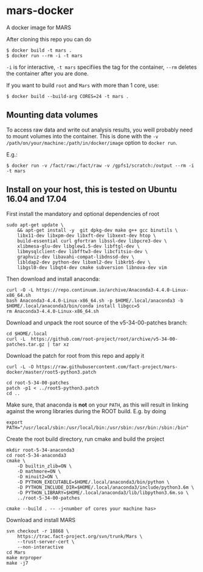# mars-docker

A docker image for MARS

After cloning this repo you can do

```
$ docker build -t mars .
$ docker run --rm -i -t mars
```
`-i` is for interactive, `-t mars` specifiies the tag for the container, `--rm` deletes the container after you are done.

If you want to build `root` and `Mars` with more than 1 core, use:

```
$ docker build --build-arg CORES=24 -t mars .
```

## Mounting data volumes

To access raw data and write out analysis results, you weill probably need to mount volumes into the container.
This is done with the `-v /path/on/your/machine:/path/in/docker/image` option to `docker run`.

E.g.:
```
$ docker run -v /fact/raw:/fact/raw -v /gpfs1/scratch:/output --rm -i -t mars
```

## Install on your host, this is tested on Ubuntu 16.04 and 17.04

First install the mandatory and optional dependencies of root

    sudo apt-get update \
        && apt-get install -y  git dpkg-dev make g++ gcc binutils \
        libx11-dev libxpm-dev libxft-dev libxext-dev htop \
        build-essential curl gfortran libssl-dev libpcre3-dev \
        xlibmesa-glu-dev libglew1.5-dev libftgl-dev \
        libmysqlclient-dev libfftw3-dev libcfitsio-dev \
        graphviz-dev libavahi-compat-libdnssd-dev \
        libldap2-dev python-dev libxml2-dev libkrb5-dev \
        libgsl0-dev libqt4-dev cmake subversion libnova-dev vim


Then download and install anaconda:

    curl -O -L https://repo.continuum.io/archive/Anaconda3-4.4.0-Linux-x86_64.sh
    bash Anaconda3-4.4.0-Linux-x86_64.sh -p $HOME/.local/anaconda3 -b
    $HOME/.local/anaconda3/bin/conda install libgcc=5
    rm Anaconda3-4.4.0-Linux-x86_64.sh


Download and unpack the root source of the v5-34-00-patches branch:
    
    cd $HOME/.local
    curl -L  https://github.com/root-project/root/archive/v5-34-00-patches.tar.gz | tar xz

Download the patch for root from this repo and apply it
    
    curl -L -O https://raw.githubusercontent.com/fact-project/mars-docker/master/root5-python3.patch

    cd root-5-34-00-patches
    patch -p1 < ../root5-python3.patch
    cd ..

Make sure, that anaconda is **not** on your `PATH`, as this will result in linking
against the wrong libraries during the ROOT build. E.g. by doing

    export PATH="/usr/local/sbin:/usr/local/bin:/usr/sbin:/usr/bin:/sbin:/bin"


Create the root build directory, run cmake and build the project

    mkdir root-5-34-anaconda3
    cd root-5-34-anaconda3
    cmake \
        -D builtin_zlib=ON \
        -D mathmore=ON \
        -D minuit2=ON \
        -D PYTHON_EXECUTABLE=$HOME/.local/anaconda3/bin/python \
        -D PYTHON_INCLUDE_DIR=$HOME/.local/anaconda3/include/python3.6m \
        -D PYTHON_LIBRARY=$HOME/.local/anaconda3/lib/libpython3.6m.so \
        ../root-5-34-00-patches

    cmake --build . -- -j<number of cores your machine has>


Download and install MARS
 
    svn checkout -r 18868 \
        https://trac.fact-project.org/svn/trunk/Mars \
        --trust-server-cert \
        --non-interactive
    cd Mars
    make mrproper
    make -j7

